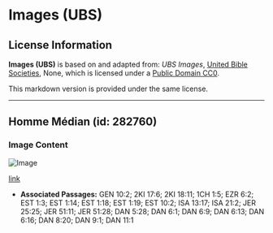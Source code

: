 # Images (UBS)

## License Information

**Images (UBS)** is based on and adapted from: _UBS Images_, [United Bible Societies](https://unitedbiblesocieties.org/), None, which is licensed under a [Public Domain CC0](https://creativecommons.org/public-domain/cc0/).

This markdown version is provided under the same license.



--------------------------------

## Homme Médian (id: 282760)

### Image Content

![Image](https://cdn.aquifer.bible/aquifer-content/resources/Media/WEB-0626_median_man.jpg)

[link](https://cdn.aquifer.bible/aquifer-content/resources/Media/WEB-0626_median_man.jpg)

* **Associated Passages:** GEN 10:2; 2KI 17:6; 2KI 18:11; 1CH 1:5; EZR 6:2; EST 1:3; EST 1:14; EST 1:18; EST 1:19; EST 10:2; ISA 13:17; ISA 21:2; JER 25:25; JER 51:11; JER 51:28; DAN 5:28; DAN 6:1; DAN 6:9; DAN 6:13; DAN 6:16; DAN 8:20; DAN 9:1; DAN 11:1


